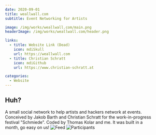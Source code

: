 ```yaml
---
date: 2020-09-01
title: weallwall.com
subtitle: Event Networking for Artists

image: /img/works/weallwall.com/main.png
headerImage: /img/works/weallwall.com/header.png

links: 
  - title: Website Link (Dead)
    icon: mdiSkull
    url: https://weallwall.com
  - title: Christian Schratt
    icon: mdiGithub
    url: https://www.christian-schratt.at

categories:
  - Website
---
```


## Huh?

A small social network to help artists and hackers network at events. Conceived by Jakob Barth and Christian Schratt for the work-in-progress festival "Schmiede". Coded by Thomas Kolar and me. It was built in a month, go easy on us!
![Feed](/img/works/weallwall.com/feed.png)
![Participants](/img/works/weallwall.com/participants.png)
